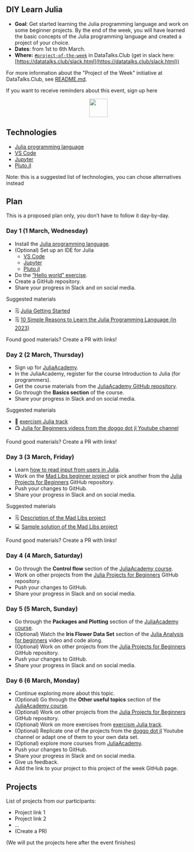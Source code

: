 ## DIY Learn Julia

* **Goal**: Get started learning the Julia programming language and work on some beginner projects. By the end of the week, you will have learned the basic concepts of the Julia programming language and created a project of your choice.
* **Dates**: from 1st to 6th March.
* **Where:** [`#project-of-the-week`](https://app.slack.com/client/T01ATQK62F8/C02BP4FQH36) in DataTalks.Club (get in slack here: [https://datatalks.club/slack.html](https://datatalks.club/slack.html))

For more information about the "Project of the Week" initiative
at DataTalks.Club, see [README.md](README.md).

If you want to receive reminders about this event, sign up here

<p align="center">
  <a href=https://lu.ma/dtc-potw-diyLJ><img src="https://user-images.githubusercontent.com/875246/185755203-17945fd1-6b64-46f2-8377-1011dcb1a444.png" height="50" /></a>
</p>


## Technologies 

* [Julia programming language](https://julialang.org/downloads/)
* [VS Code](https://www.julia-vscode.org/)
* [Jupyter](https://github.com/JuliaLang/IJulia.jl)
* [Pluto.jl](https://github.com/fonsp/Pluto.jl)


Note: this is a suggested list of technologies, you can chose
alternatives instead

## Plan

This is a proposed plan only, you don’t have to follow it day-by-day.


### Day 1 (1 March, Wednesday)

* Install the [Julia programming language](https://julialang.org/downloads/).
* (Optional) Set up an IDE for Julia
   * [VS Code](https://www.julia-vscode.org/)
   * [Jupyter](https://github.com/JuliaLang/IJulia.jl)
   * [Pluto.jl](https://github.com/fonsp/Pluto.jl)
* Do the [“Hello world” exercise](https://www.geeksforgeeks.org/hello-world-in-julia/).
* Create a GitHub repository.
* Share your progress in Slack and on social media.


Suggested materials

* 🗒️ [Julia Getting Started](https://julialang.org/learning/getting-started/)
* 🗒️ [10 Simple Reasons to Learn the Julia Programming Language (in 2023) ](https://juliazoid.com/10-simple-reasons-to-learn-the-julia-programming-language-in-2023-453a4dafab32)

Found good materials? Create a PR with links!


### Day 2 (2 March, Thursday)

* Sign up for [JuliaAcademy](https://juliaacademy.com/).
* In the JuliaAcademy, register for the course Introduction to Julia (for programmers).
* Get the course materials from the [JuliaAcademy GitHub repository](https://github.com/JuliaAcademy/Introduction-to-Julia).
* Go through the **Basics section** of the course.
* Share your progress in Slack and on social media.


Suggested materials

* 🏫 [exercism Julia track](https://exercism.org/)
* 📺 [Julia for Beginners videos from the doggo dot jl Youtube channel](https://www.youtube.com/@doggodotjl)


Found good materials? Create a PR with links!

### Day 3 (3 March, Friday)

* Learn [how to read input from users in Julia](https://www.geeksforgeeks.org/taking-input-from-users-in-julia/).
* Work on the [Mad Libs beginner project](https://towardsdatascience.com/5-julia-projects-for-beginners-easy-ideas-to-get-started-coding-in-julia-938b823a0a08) or pick another from the [Julia Projects for Beginners](https://github.com/logankilpatrick/Julia-Projects-for-Beginners) GitHub repository.
* Push your changes to GitHub.
* Share your progress in Slack and on social media.


Suggested materials

* 🗒️ [Description of the Mad Libs project](https://pythonscholar.com/python-projects/mad-libs-game-in-python/)
* 💻 [Sample solution of the Mad Libs project](https://github.com/logankilpatrick/Julia-Projects-for-Beginners/blob/main/madlibs.jl)

Found good materials? Create a PR with links!

### Day 4 (4 March, Saturday)

* Go through the **Control flow** section of the [JuliaAcademy course](https://juliaacademy.com/courses/375479/lectures/5816184).
* Work on other projects from the [Julia Projects for Beginners](https://github.com/logankilpatrick/Julia-Projects-for-Beginners) GitHub repository.
* Push your changes to GitHub.
* Share your progress in Slack and on social media.


### Day 5 (5 March, Sunday)

* Go through the **Packages and Plotting** section of the [JuliaAcademy course](https://juliaacademy.com/courses/375479/lectures/5816184).
* (Optional) Watch the **Iris Flower Data Set** section of the [Julia Analysis for beginners](https://www.youtube.com/watch?v=7M8e2Q5BirA) video and code along.
* (Optional) Work on other projects from the [Julia Projects for Beginners](https://github.com/logankilpatrick/Julia-Projects-for-Beginners) GitHub repository.
* Push your changes to GitHub.
* Share your progress in Slack and on social media.

### Day 6 (6 March, Monday)

* Continue exploring more about this topic.
* (Optional) Go through the **Other useful topics** section of the [JuliaAcademy course](https://juliaacademy.com/courses/375479/lectures/5816184).
* (Optional) Work on other projects from the [Julia Projects for Beginners](https://github.com/logankilpatrick/Julia-Projects-for-Beginners) GitHub repository.
* (Optional) Work on more exercises from [exercism Julia track](https://exercism.org/).
* (Optional) Replicate one of the projects from the [doggo dot jl](https://www.youtube.com/@doggodotjl) Youtube channel or adapt one of them to your own data set.
* (Optional) explore more courses from [JuliaAcademy](https://juliaacademy.com/).
* Push your changes to GitHub.
* Share your progress in Slack and on social media.
* Give us feedback.
* Add the link to your project to this project of the week GitHub page.


## Projects

List of projects from our participants:

* Project link 1
* Project link 2
* ...
* (Create a PR)

(We will put the projects here after the event finishes)
